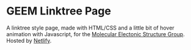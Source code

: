 # GEEM Linktree Page 

A linktree style page, made with HTML/CSS and a little bit of hover animation with Javascript, for the [Molecular Electonic Structure Group](https://github.com/geem-lab). Hosted by [Netlify](https://www.netlify.com/). 
